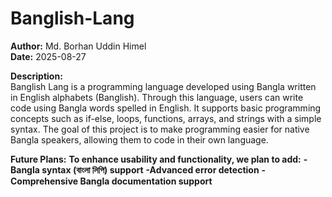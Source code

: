 # Banglish-Lang

**Author:** Md. Borhan Uddin Himel  
**Date:** 2025-08-27  

**Description:**  
Banglish Lang is a programming language developed using Bangla written in English alphabets (Banglish). Through this language, users can write code using Bangla words spelled in English. It supports basic programming concepts such as if-else, loops, functions, arrays, and strings with a simple syntax. The goal of this project is to make programming easier for native Bangla speakers, allowing them to code in their own language.

**Future Plans:**
    **To enhance usability and functionality, we plan to add:**
    **-Bangla syntax (বাংলা লিপি) support**
    **-Advanced error detection**
    **-Comprehensive Bangla documentation support**
